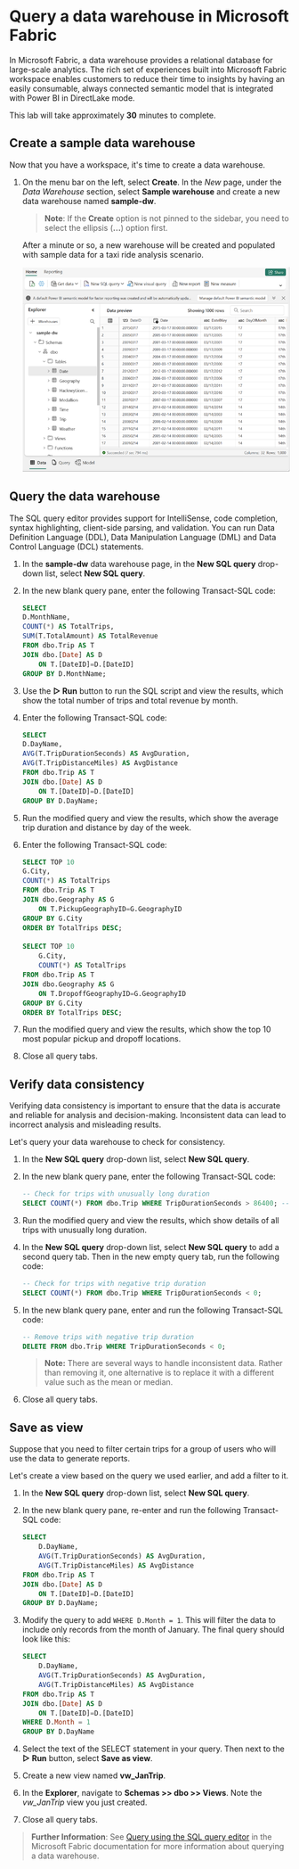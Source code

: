 # Query a data warehouse in Microsoft Fabric

In Microsoft Fabric, a data warehouse provides a relational database for large-scale analytics. The rich set of experiences built into Microsoft Fabric workspace enables customers to reduce their time to insights by having an easily consumable, always connected semantic model that is integrated with Power BI in DirectLake mode. 

This lab will take approximately **30** minutes to complete.

## Create a sample data warehouse

Now that you have a workspace, it's time to create a data warehouse.

1. On the menu bar on the left, select **Create**. In the *New* page, under the *Data Warehouse* section, select **Sample warehouse** and create a new data warehouse named **sample-dw**.

    >**Note**: If the **Create** option is not pinned to the sidebar, you need to select the ellipsis (**...**) option first.

    After a minute or so, a new warehouse will be created and populated with sample data for a taxi ride analysis scenario.

    ![Screenshot of a new warehouse.](./Images/sample-data-warehouse.png)

## Query the data warehouse

The SQL query editor provides support for IntelliSense, code completion, syntax highlighting, client-side parsing, and validation. You can run Data Definition Language (DDL), Data Manipulation Language (DML) and Data Control Language (DCL) statements.

1. In the **sample-dw** data warehouse page, in the **New SQL query** drop-down list, select **New SQL query**.

1. In the new blank query pane, enter the following Transact-SQL code:

    ```sql
    SELECT 
    D.MonthName, 
    COUNT(*) AS TotalTrips, 
    SUM(T.TotalAmount) AS TotalRevenue 
    FROM dbo.Trip AS T
    JOIN dbo.[Date] AS D
        ON T.[DateID]=D.[DateID]
    GROUP BY D.MonthName;
    ```

1. Use the **&#9655; Run** button to run the SQL script and view the results, which show the total number of trips and total revenue by month.

1. Enter the following Transact-SQL code:

    ```sql
   SELECT 
    D.DayName, 
    AVG(T.TripDurationSeconds) AS AvgDuration, 
    AVG(T.TripDistanceMiles) AS AvgDistance 
    FROM dbo.Trip AS T
    JOIN dbo.[Date] AS D
        ON T.[DateID]=D.[DateID]
    GROUP BY D.DayName;
    ```

1. Run the modified query and view the results, which show the average trip duration and distance by day of the week.

1. Enter the following Transact-SQL code:

    ```sql
    SELECT TOP 10 
    G.City, 
    COUNT(*) AS TotalTrips 
    FROM dbo.Trip AS T
    JOIN dbo.Geography AS G
        ON T.PickupGeographyID=G.GeographyID
    GROUP BY G.City
    ORDER BY TotalTrips DESC;
    
    SELECT TOP 10 
        G.City, 
        COUNT(*) AS TotalTrips 
    FROM dbo.Trip AS T
    JOIN dbo.Geography AS G
        ON T.DropoffGeographyID=G.GeographyID
    GROUP BY G.City
    ORDER BY TotalTrips DESC;
    ```

1. Run the modified query and view the results, which show  the top 10 most popular pickup and dropoff locations.

1. Close all query tabs.

## Verify data consistency

Verifying data consistency is important to ensure that the data is accurate and reliable for analysis and decision-making. Inconsistent data can lead to incorrect analysis and misleading results. 

Let's query your data warehouse to check for consistency.

1. In the **New SQL query** drop-down list, select **New SQL query**.

1. In the new blank query pane, enter the following Transact-SQL code:

    ```sql
    -- Check for trips with unusually long duration
    SELECT COUNT(*) FROM dbo.Trip WHERE TripDurationSeconds > 86400; -- 24 hours
    ```

1. Run the modified query and view the results, which show details of all trips with unusually long duration.

1. In the **New SQL query** drop-down list, select **New SQL query** to add a second query tab. Then in the new empty query tab, run the following code:

    ```sql
    -- Check for trips with negative trip duration
    SELECT COUNT(*) FROM dbo.Trip WHERE TripDurationSeconds < 0;
    ```

1. In the new blank query pane, enter and run the following Transact-SQL code:

    ```sql
    -- Remove trips with negative trip duration
    DELETE FROM dbo.Trip WHERE TripDurationSeconds < 0;
    ```

    > **Note:** There are several ways to handle inconsistent data. Rather than removing it, one alternative is to replace it with a different value such as the mean or median.

1. Close all query tabs.

## Save as view

Suppose that you need to filter certain trips for a group of users who will use the data to generate reports.

Let's create a view based on the query we used earlier, and add a filter to it.

1. In the **New SQL query** drop-down list, select **New SQL query**.

1. In the new blank query pane, re-enter and run the following Transact-SQL code:

    ```sql
    SELECT 
        D.DayName, 
        AVG(T.TripDurationSeconds) AS AvgDuration, 
        AVG(T.TripDistanceMiles) AS AvgDistance 
    FROM dbo.Trip AS T
    JOIN dbo.[Date] AS D
        ON T.[DateID]=D.[DateID]
    GROUP BY D.DayName;
    ```

1. Modify the query to add `WHERE D.Month = 1`. This will filter the data to include only records from the month of January. The final query should look like this:

    ```sql
    SELECT 
        D.DayName, 
        AVG(T.TripDurationSeconds) AS AvgDuration, 
        AVG(T.TripDistanceMiles) AS AvgDistance 
    FROM dbo.Trip AS T
    JOIN dbo.[Date] AS D
        ON T.[DateID]=D.[DateID]
    WHERE D.Month = 1
    GROUP BY D.DayName
    ```

1. Select the text of the SELECT statement in your query. Then next to the **&#9655; Run** button, select **Save as view**.

1. Create a new view named **vw_JanTrip**.

1. In the **Explorer**, navigate to **Schemas >> dbo >> Views**. Note the *vw_JanTrip* view you just created.

1. Close all query tabs.

> **Further Information**: See [Query using the SQL query editor](https://learn.microsoft.com/fabric/data-warehouse/sql-query-editor) in the Microsoft Fabric documentation for more information about querying a data warehouse.
